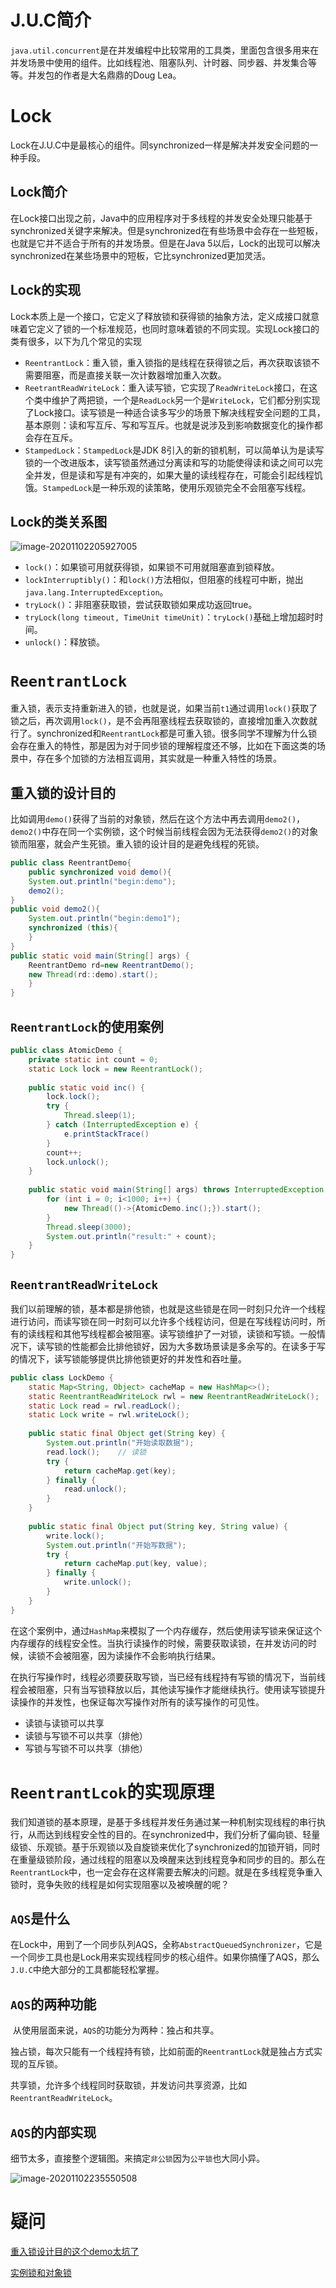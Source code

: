 # J.U.C简介

​		`java.util.concurrent`是在并发编程中比较常用的工具类，里面包含很多用来在并发场景中使用的组件。比如线程池、阻塞队列、计时器、同步器、并发集合等等。并发包的作者是大名鼎鼎的Doug Lea。

# Lock

​		Lock在J.U.C中是最核心的组件。同synchronized一样是解决并发安全问题的一种手段。

## Lock简介

​		在Lock接口出现之前，Java中的应用程序对于多线程的并发安全处理只能基于synchronized关键字来解决。但是synchronized在有些场景中会存在一些短板，也就是它并不适合于所有的并发场景。但是在Java 5以后，Lock的出现可以解决synchronized在某些场景中的短板，它比synchronized更加灵活。

## Lock的实现

​		Lock本质上是一个接口，它定义了释放锁和获得锁的抽象方法，定义成接口就意味着它定义了锁的一个标准规范，也同时意味着锁的不同实现。实现Lock接口的类有很多，以下为几个常见的实现

- `ReentrantLock`：重入锁，重入锁指的是线程在获得锁之后，再次获取该锁不需要阻塞，而是直接关联一次计数器增加重入次数。
- `ReetrantReadWriteLock`：重入读写锁，它实现了`ReadWriteLock`接口，在这个类中维护了两把锁，一个是`ReadLock`另一个是`WriteLock`，它们都分别实现了Lock接口。读写锁是一种适合读多写少的场景下解决线程安全问题的工具，基本原则：读和写互斥、写和写互斥。也就是说涉及到影响数据变化的操作都会存在互斥。
- `StampedLock`：`StampedLock`是JDK 8引入的新的锁机制，可以简单认为是读写锁的一个改进版本，读写锁虽然通过分离读和写的功能使得读和读之间可以完全并发，但是读和写是有冲突的，如果大量的读线程存在，可能会引起线程饥饿。`StampedLock`是一种乐观的读策略，使用乐观锁完全不会阻塞写线程。

## Lock的类关系图

![image-20201102205927005](assets/image-20201102205927005.png)

- `lock()`：如果锁可用就获得锁，如果锁不可用就阻塞直到锁释放。
- `lockInterruptibly()`：和`lock()`方法相似，但阻塞的线程可中断，抛出`java.lang.InterruptedException`。
- `tryLock()`：非阻塞获取锁，尝试获取锁如果成功返回true。
- `tryLock(long timeout, TimeUnit timeUnit)`：`tryLock()`基础上增加超时时间。
- `unlock()`：释放锁。

# `ReentrantLock`

​		重入锁，表示支持重新进入的锁，也就是说，如果当前`t1`通过调用`lock()`获取了锁之后，再次调用`lock()`，是不会再阻塞线程去获取锁的，直接增加重入次数就行了。synchronized和`ReentrantLock`都是可重入锁。很多同学不理解为什么锁会存在重入的特性，那是因为对于同步锁的理解程度还不够，比如在下面这类的场景中，存在多个加锁的方法相互调用，其实就是一种重入特性的场景。

## 重入锁的设计目的

​		比如调用`demo()`获得了当前的对象锁，然后在这个方法中再去调用`demo2()`，`demo2()`中存在同一个实例锁，这个时候当前线程会因为无法获得`demo2()`的对象锁而阻塞，就会产生死锁。重入锁的设计目的是避免线程的死锁。

```java
public class ReentrantDemo{
    public synchronized void demo(){
    System.out.println("begin:demo");
    demo2();
}
public void demo2(){
    System.out.println("begin:demo1");
    synchronized (this){
    }
}
public static void main(String[] args) {
    ReentrantDemo rd=new ReentrantDemo();
    new Thread(rd::demo).start();
    }
}
```



## `ReentrantLock`的使用案例

```java
public class AtomicDemo {
    private static int count = 0;
    static Lock lock = new ReentrantLock();
    
    public static void inc() {
        lock.lock();
        try {
            Thread.sleep(1);
        } catch (InterruptedException e) {
            e.printStackTrace()
        }
        count++;
        lock.unlock();
    }
    
    public static void main(String[] args) throws InterruptedException {
        for (int i = 0; i<1000; i++) {
            new Thread(()->{AtomicDemo.inc();}).start();
        }
        Thread.sleep(3000);
        System.out.println("result:" + count);
    }
}
```



## `ReentrantReadWriteLock`

​		我们以前理解的锁，基本都是排他锁，也就是这些锁是在同一时刻只允许一个线程进行访问，而读写锁在同一时刻可以允许多个线程访问，但是在写线程访问时，所有的读线程和其他写线程都会被阻塞。读写锁维护了一对锁，读锁和写锁。一般情况下，读写锁的性能都会比排他锁好，因为大多数场景读是多余写的。在读多于写的情况下，读写锁能够提供比排他锁更好的并发性和吞吐量。

```java
public class LockDemo {
    static Map<String, Object> cacheMap = new HashMap<>();
    static ReentrantReadWriteLock rwl = new ReentrantReadWriteLock();
    static Lock read = rwl.readLock();
    static Lock write = rwl.writeLock();
    
    public static final Object get(String key) {
        System.out.println("开始读取数据");
        read.lock();	// 读锁
        try {
            return cacheMap.get(key);
        } finally {
            read.unlock();
        }
    }
    
    public static final Object put(String key, String value) {
        write.lock();
        System.out.println("开始写数据");
        try {
            return cacheMap.put(key, value);
        } finally {
            write.unlock();
        }
    }
}
```

​		在这个案例中，通过`HashMap`来模拟了一个内存缓存，然后使用读写锁来保证这个内存缓存的线程安全性。当执行读操作的时候，需要获取读锁，在并发访问的时候，读锁不会被阻塞，因为读操作不会影响执行结果。

​		在执行写操作时，线程必须要获取写锁，当已经有线程持有写锁的情况下，当前线程会被阻塞，只有当写锁释放以后，其他读写操作才能继续执行。使用读写锁提升读操作的并发性，也保证每次写操作对所有的读写操作的可见性。

- 读锁与读锁可以共享
- 读锁与写锁不可以共享（排他）
- 写锁与写锁不可以共享（排他）



# `ReentrantLcok`的实现原理

​		我们知道锁的基本原理，是基于多线程并发任务通过某一种机制实现线程的串行执行，从而达到线程安全性的目的。在synchronized中，我们分析了偏向锁、轻量级锁、乐观锁。基于乐观锁以及自旋锁来优化了synchronized的加锁开销，同时在重量级锁阶段，通过线程的阻塞以及唤醒来达到线程竞争和同步的目的。那么在`ReentrantLock`中，也一定会存在这样需要去解决的问题。就是在多线程竞争重入锁时，竞争失败的线程是如何实现阻塞以及被唤醒的呢？

## `AQS`是什么

​		在Lock中，用到了一个同步队列AQS，全称`AbstractQueuedSynchronizer`，它是一个同步工具也是Lock用来实现线程同步的核心组件。如果你搞懂了AQS，那么`J.U.C`中绝大部分的工具都能轻松掌握。

## `AQS`的两种功能

​		从使用层面来说，`AQS`的功能分为两种：独占和共享。

​		独占锁，每次只能有一个线程持有锁，比如前面的`ReentrantLock`就是独占方式实现的互斥锁。

​		共享锁，允许多个线程同时获取锁，并发访问共享资源，比如`ReentrantReadWriteLock`。

## `AQS`的内部实现

​		细节太多，直接整个逻辑图。来搞定`非公锁`因为`公平锁`也大同小异。



![image-20201102235550508](assets/image-20201102235550508.png)











































# 疑问

[重入锁设计目的这个demo太坑了](#重入锁的设计目的)

[实例锁和对象锁](#重入锁的设计目的)